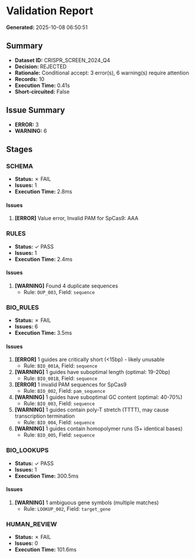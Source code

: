 # Validation Report

**Generated:** 2025-10-08 06:50:51

## Summary

- **Dataset ID:** CRISPR_SCREEN_2024_Q4
- **Decision:** REJECTED
- **Rationale:** Conditional accept: 3 error(s), 6 warning(s) require attention
- **Records:** 10
- **Execution Time:** 0.41s
- **Short-circuited:** False

## Issue Summary

- **ERROR:** 3
- **WARNING:** 6

## Stages

### SCHEMA

- **Status:** ✗ FAIL
- **Issues:** 1
- **Execution Time:** 2.8ms

#### Issues

1. **[ERROR]** Value error, Invalid PAM for SpCas9: AAA

### RULES

- **Status:** ✓ PASS
- **Issues:** 1
- **Execution Time:** 2.4ms

#### Issues

1. **[WARNING]** Found 4 duplicate sequences
   - Rule: `DUP_003`, Field: `sequence`

### BIO_RULES

- **Status:** ✗ FAIL
- **Issues:** 6
- **Execution Time:** 3.5ms

#### Issues

1. **[ERROR]** 1 guides are critically short (<15bp) - likely unusable
   - Rule: `BIO_001A`, Field: `sequence`
2. **[WARNING]** 1 guides have suboptimal length (optimal: 19-20bp)
   - Rule: `BIO_001B`, Field: `sequence`
3. **[ERROR]** 1 invalid PAM sequences for SpCas9
   - Rule: `BIO_002`, Field: `pam_sequence`
4. **[WARNING]** 1 guides have suboptimal GC content (optimal: 40-70%)
   - Rule: `BIO_003`, Field: `sequence`
5. **[WARNING]** 1 guides contain poly-T stretch (TTTT), may cause transcription termination
   - Rule: `BIO_004`, Field: `sequence`
6. **[WARNING]** 1 guides contain homopolymer runs (5+ identical bases)
   - Rule: `BIO_005`, Field: `sequence`

### BIO_LOOKUPS

- **Status:** ✓ PASS
- **Issues:** 1
- **Execution Time:** 300.5ms

#### Issues

1. **[WARNING]** 1 ambiguous gene symbols (multiple matches)
   - Rule: `LOOKUP_002`, Field: `target_gene`

### HUMAN_REVIEW

- **Status:** ✗ FAIL
- **Issues:** 0
- **Execution Time:** 101.6ms


